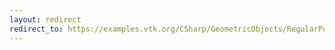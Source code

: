 ```yaml
---
layout: redirect
redirect_to: https://examples.vtk.org/CSharp/GeometricObjects/RegularPolygonSource/
---
```

